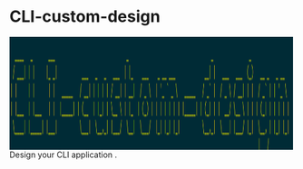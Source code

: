 # CLI-custom-design
<img align = "center" width="500" height="200" src="https://github.com/suubh/CLI-custom-design/blob/main/Screenshot%20.png" /><br>
Design your CLI application .
